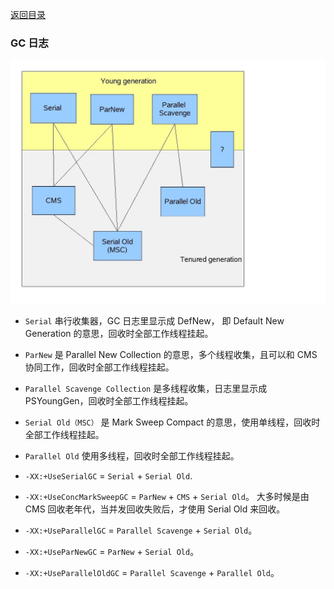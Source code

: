 [返回目录](../README.md)

### GC 日志

![](./collectors.jpg)

- `Serial` 串行收集器，GC 日志里显示成 DefNew， 即 Default New Generation 的意思，回收时全部工作线程挂起。
- `ParNew` 是 Parallel New Collection 的意思，多个线程收集，且可以和 CMS 协同工作，回收时全部工作线程挂起。
- `Parallel Scavenge Collection` 是多线程收集，日志里显示成 PSYoungGen，回收时全部工作线程挂起。
- `Serial Old（MSC）` 是 Mark Sweep Compact 的意思，使用单线程，回收时全部工作线程挂起。
- `Parallel Old` 使用多线程，回收时全部工作线程挂起。

- `-XX:+UseSerialGC` = `Serial` + `Serial Old`.
- `-XX:+UseConcMarkSweepGC` = `ParNew` + `CMS` + `Serial Old`。 大多时候是由 CMS 回收老年代，当并发回收失败后，才使用 Serial Old 来回收。 
- `-XX:+UseParallelGC` = `Parallel Scavenge` + `Serial Old`。
- `-XX:+UseParNewGC` = `ParNew` + `Serial Old`。
- `-XX:+UseParallelOldGC` = `Parallel Scavenge` + `Parallel Old`。